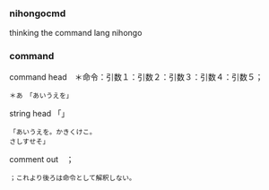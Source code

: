 ### nihongocmd
thinking the command lang nihongo

### command 
command head　＊命令：引数１：引数２：引数３：引数４：引数５；
~~~~
＊あ　「あいうえを」
~~~~
string head 「」
~~~~
「あいうえを。かきくけこ。
さしすせそ」
~~~~
comment out　；
~~~~
；これより後ろは命令として解釈しない。
~~~~
